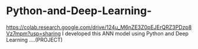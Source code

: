 # Python-and-Deep-Learning-
https://colab.research.google.com/drive/124u_M6nZE3Z0pEJErQRZ3PDzp8Vz7mpm?usp=sharing
I developed this ANN model using Python and Deep Learning ....(PROJECT)
